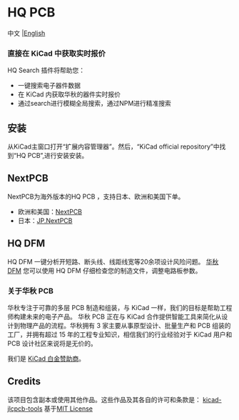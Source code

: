 # HQ PCB

<p>
    中文 |<a href="README.md">English<a/>
</p>

### 直接在 KiCad 中获取实时报价

HQ Search 插件将帮助您：

- 一键搜索电子器件数据
- 在 KiCad 内获取华秋的器件实时报价
- 通过search进行模糊全局搜索，通过NPM进行精准搜索

## 安装

从KiCad主窗口打开“扩展内容管理器”。然后，“KiCad official repository”中找到“HQ PCB”,进行安装安装。


## NextPCB

NextPCB为海外版本的HQ PCB ，支持日本、欧洲和美国下单。
- 欧洲和美国：[NextPCB](https://www.nextpcb.com/pcb-quote)
- 日本：[JP.NextPCB](https://jp.nextpcb.com/pcb-quote#/pcb-quote/)

## HQ DFM

HQ DFM 一键分析开短路、断头线、线距线宽等20余项设计风险问题。
[华秋DFM](https://dfm.hqpcb.com/)
您可以使用 HQ DFM 仔细检查您的制造文件，调整电路板参数。


### 关于华秋 PCB

华秋专注于可靠的多层 PCB 制造和组装，与 KiCad 一样，我们的目标是帮助工程师构建未来的电子产品。 华秋 PCB 正在与 KiCad 合作提供智能工具来简化从设计到物理产品的流程。华秋拥有 3 家主要从事原型设计、批量生产和 PCB 组装的工厂，并拥有超过 15 年的工程专业知识，相信我们的行业经验对于 KiCad 用户和 PCB 设计社区来说将是无价的。

我们是 [KiCad 白金赞助商](https://www.nextpcb.com/blog/kicad-nextpcb-platinum-sponsorship)。

## Credits

该项目包含副本或使用其他作品。这些作品及其各自的许可和条款是：
[kicad-jlcpcb-tools](https://github.com/Bouni/kicad-jlcpcb-tools.git)  基于[MIT License](https://github.com/Bouni/kicad-jlcpcb-tools/blob/main/LICENSE)
